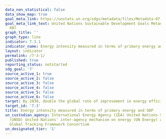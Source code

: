 ```yaml
---
data_non_statistical: false
data_show_map: true
goal_meta_link: https://unstats.un.org/sdgs/metadata/files/Metadata-07-03-01.pdf
goal_meta_link_text: United Nations Sustainable Development Goals Metadata (PDF 192
  KB)
graph_title: ''
graph_type: line
indicator: 7.3.1
indicator_name: Energy intensity measured in terms of primary energy and GDP
layout: indicator
permalink: /7-3-1/
published: true
reporting_status: notstarted
sdg_goal: '7'
source_active_1: true
source_active_2: false
source_active_3: false
source_active_4: false
source_active_5: false
source_active_6: false
target: By 2030, double the global rate of improvement in energy efficiency
target_id: '7.3'
title: Energy intensity measured in terms of primary energy and GDP
un_custodian_agency: International Energy Agency (IEA) United Nations Statistics Division
  (UNSD) United Nations' inter-agency mechanism on energy (UN Energy) and the SE4ALL
  Global Tracking Framework Consortium
un_designated_tier: '1'
---
```

